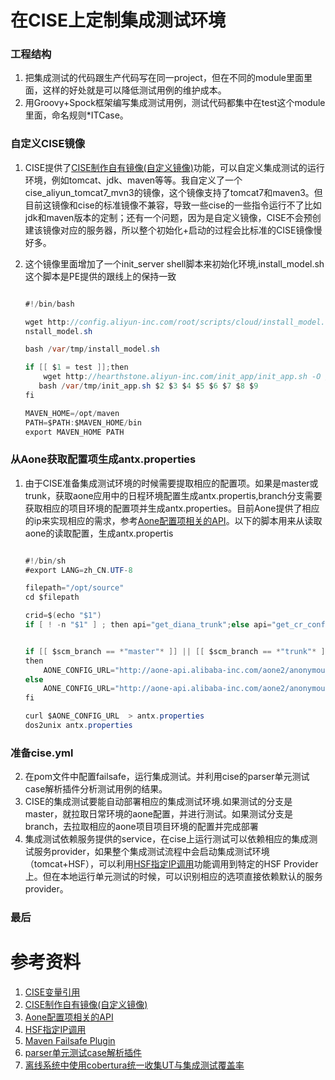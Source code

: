 # 在CISE上定制集成测试环境


### 工程结构
1. 把集成测试的代码跟生产代码写在同一project，但在不同的module里面里面，这样的好处就是可以降低测试用例的维护成本。
2. 用Groovy+Spock框架编写集成测试用例，测试代码都集中在test这个module里面，命名规则*ITCase。

### 自定义CISE镜像
1. CISE提供了[CISE制作自有镜像(自定义镜像)](http://docs.alibaba-inc.com:8090/pages/viewpage.action?pageId=242953509)功能，可以自定义集成测试的运行环境，例如tomcat、jdk、maven等等。我自定义了一个cise_aliyun_tomcat7_mvn3的镜像，这个镜像支持了tomcat7和maven3。但目前这镜像和cise的标准镜像不兼容，导致一些cise的一些指令运行不了比如jdk和maven版本的定制；还有一个问题，因为是自定义镜像，CISE不会预创建该镜像对应的服务器，所以整个初始化+启动的过程会比标准的CISE镜像慢好多。
2. 这个镜像里面增加了一个init_server shell脚本来初始化环境,install_model.sh这个脚本是PE提供的跟线上的保持一致

	``` java

   	#!/bin/bash 

	wget http://config.aliyun-inc.com/root/scripts/cloud/install_model.sh -O /var/tmp/i
    nstall_model.sh

    bash /var/tmp/install_model.sh
    
 	if [[ $1 = test ]];then
 		wget http://hearthstone.aliyun-inc.com/init_app/init_app.sh -O /var/tmp/init_app.sh
       bash /var/tmp/init_app.sh $2 $3 $4 $5 $6 $7 $8 $9
    fi
 
  	MAVEN_HOME=/opt/maven
	PATH=$PATH:$MAVEN_HOME/bin
  	export MAVEN_HOME PATH

	```  		 	

### 从Aone获取配置项生成antx.properties
1. 由于CISE准备集成测试环境的时候需要提取相应的配置项。如果是master或trunk，获取aone应用中的日程环境配置生成antx.propertis,branch分支需要获取相应的项目环境的配置项并生成antx.properties。目前Aone提供了相应的ip来实现相应的需求，参考[Aone配置项相关的API](http://docs.alibaba-inc.com/pages/viewpage.action?pageId=251345249)。以下的脚本用来从读取aone的读取配置，生成antx.propertis

	``` java

	#!/bin/sh
	#export LANG=zh_CN.UTF-8

	filepath="/opt/source"
	cd $filepath

	crid=$(echo "$1")
	if [ ! -n "$1" ] ; then api="get_diana_trunk";else api="get_cr_config";fi


	if [[ $scm_branch == *"master"* ]] || [[ $scm_branch == *"trunk"* ]]
	then
    	AONE_CONFIG_URL="http://aone-api.alibaba-inc.com/aone2/anonymous/openapi/$api/diana/OBJ_STR?appName=aliyun_com_service&schema=daily&crid=$crid&token=QXBwbGljYXRpb246MjI3Njc6"
	else
    	AONE_CONFIG_URL="http://aone-api.alibaba-inc.com/aone2/anonymous/openapi/$api/diana/OBJ_STR?appName=aliyun_com_service&schema=project&crid=$crid&token=QXBwbGljYXRpb246MjI3Njc6"
	fi

	curl $AONE_CONFIG_URL  > antx.properties
	dos2unix antx.properties

	```

### 准备cise.yml

2. 在pom文件中配置failsafe，运行集成测试。并利用cise的parser单元测试case解析插件分析测试用例的结果。
3. CISE的集成测试要能自动部署相应的集成测试环境.如果测试的分支是master，就拉取日常环境的aone配置，并进行测试。如果测试分支是branch，去拉取相应的aone项目项目环境的配置并完成部署
3. 集成测试依赖服务提供的service，在cise上运行测试可以依赖相应的集成测试服务provider，如果整个集成测试流程中会启动集成测试环境（tomcat+HSF），可以利用[HSF指定IP调用](http://gitlab.alibaba-inc.com/middleware/hsf2-0/wikis/user_specified_target_invoke)功能调用到特定的HSF Provider上。但在本地运行单元测试的时候，可以识别相应的选项直接依赖默认的服务provider。



### 最后

	


# 参考资料
1. [CISE变量引用](http://docs.alibaba-inc.com/pages/viewpage.action?pageId=204080374)
2. [CISE制作自有镜像(自定义镜像)](http://docs.alibaba-inc.com:8090/pages/viewpage.action?pageId=242953509)
3. [Aone配置项相关的API](http://docs.alibaba-inc.com/pages/viewpage.action?pageId=251345249)
1. [HSF指定IP调用](http://gitlab.alibaba-inc.com/middleware/hsf2-0/wikis/user_specified_target_invoke)
2. [Maven Failsafe Plugin](http://maven.apache.org/surefire/maven-failsafe-plugin/)
3. [parser单元测试case解析插件](http://docs.alibaba-inc.com/pages/viewpage.action?pageId=230520605)
4. [离线系统中使用cobertura统一收集UT与集成测试覆盖率](http://www.atatech.org/articles/53650)
